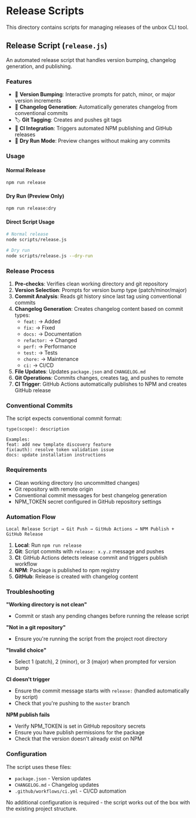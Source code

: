 # Release Scripts

This directory contains scripts for managing releases of the unbox CLI tool.

## Release Script (`release.js`)

An automated release script that handles version bumping, changelog generation, and publishing.

### Features

- 🔢 **Version Bumping**: Interactive prompts for patch, minor, or major version increments
- 📝 **Changelog Generation**: Automatically generates changelog from conventional commits
- 🏷️ **Git Tagging**: Creates and pushes git tags
- 🚀 **CI Integration**: Triggers automated NPM publishing and GitHub releases
- 🧪 **Dry Run Mode**: Preview changes without making any commits

### Usage

#### Normal Release
```bash
npm run release
```

#### Dry Run (Preview Only)
```bash
npm run release:dry
```

#### Direct Script Usage
```bash
# Normal release
node scripts/release.js

# Dry run
node scripts/release.js --dry-run
```

### Release Process

1. **Pre-checks**: Verifies clean working directory and git repository
2. **Version Selection**: Prompts for version bump type (patch/minor/major)
3. **Commit Analysis**: Reads git history since last tag using conventional commits
4. **Changelog Generation**: Creates changelog content based on commit types:
   - `feat:` → Added
   - `fix:` → Fixed
   - `docs:` → Documentation
   - `refactor:` → Changed
   - `perf:` → Performance
   - `test:` → Tests
   - `chore:` → Maintenance
   - `ci:` → CI/CD
5. **File Updates**: Updates `package.json` and `CHANGELOG.md`
6. **Git Operations**: Commits changes, creates tag, and pushes to remote
7. **CI Trigger**: GitHub Actions automatically publishes to NPM and creates GitHub release

### Conventional Commits

The script expects conventional commit format:
```
type(scope): description

Examples:
feat: add new template discovery feature
fix(auth): resolve token validation issue
docs: update installation instructions
```

### Requirements

- Clean working directory (no uncommitted changes)
- Git repository with remote origin
- Conventional commit messages for best changelog generation
- NPM_TOKEN secret configured in GitHub repository settings

### Automation Flow

```
Local Release Script → Git Push → GitHub Actions → NPM Publish + GitHub Release
```

1. **Local**: Run `npm run release`
2. **Git**: Script commits with `release: x.y.z` message and pushes
3. **CI**: GitHub Actions detects release commit and triggers publish workflow
4. **NPM**: Package is published to npm registry
5. **GitHub**: Release is created with changelog content

### Troubleshooting

**"Working directory is not clean"**
- Commit or stash any pending changes before running the release script

**"Not in a git repository"**
- Ensure you're running the script from the project root directory

**"Invalid choice"**
- Select 1 (patch), 2 (minor), or 3 (major) when prompted for version bump

**CI doesn't trigger**
- Ensure the commit message starts with `release:` (handled automatically by script)
- Check that you're pushing to the `master` branch

**NPM publish fails**
- Verify NPM_TOKEN is set in GitHub repository secrets
- Ensure you have publish permissions for the package
- Check that the version doesn't already exist on NPM

### Configuration

The script uses these files:
- `package.json` - Version updates
- `CHANGELOG.md` - Changelog updates
- `.github/workflows/ci.yml` - CI/CD automation

No additional configuration is required - the script works out of the box with the existing project structure.
